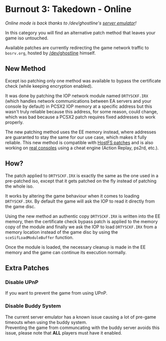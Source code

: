 # Burnout 3: Takedown - Online

*Online mode is back thanks to /dev/ghostline's [server emulator](https://gitlab.com/gh0stl1ne/eaps)!*

In this category you will find an alternative patch method that leaves your game iso untouched.

Available patches are currently redirecting the game network traffic to `bosrv.org`, hosted by [/dev/ghostline](https://gitlab.com/gh0stl1ne) himself.

## New Method

Except iso patching only one method was available to bypass the certificate check (while keeping encryption enabled).

It was done by patching the IOP network module named `DRTYSCKF.IRX` (which handles network communications between EA servers and your console by default) in PCSX2 IOP memory at a specific address but this wasn't truly reliable because this address, for some reason, could change, which was bad because a PCSX2 patch requires fixed addresses to work properly.

The new patching method uses the EE memory instead, where addresses are guaranted to stay the same for our use case, which makes it fully reliable. This new method is compatible with [HostFS patches](https://github.com/Nahelam/PCSX2-HostFS-Patches/tree/main/Criterion%20Games) and is also working on [real consoles](https://github.com/Nahelam/PS2-Game-Mods/tree/main/Burnout%203%20Takedown/Network%20Play/PS2) using a cheat engine (Action Replay, ps2rd, etc.).

## How?

The patch applied to `DRTYSCKF.IRX` is exactly the same as the one used in a pre-patched iso, except that it gets patched on the fly instead of patching the whole iso.

It works by altering the game behaviour when it comes to loading `DRTYSCKF.IRX`. By default the game will ask the IOP to read it directly from the game disc.

Using the new method an authentic copy `DRTYSCKF.IRX` is written into the EE memory, then the certificate check bypass patch is applied to the memory copy of the module and finally we ask the IOP to load `DRTYSCKF.IRX` from a memory location instead of the game disc by using the `sceSifLoadModuleBuffer` function.

Once the module is loaded, the necessary cleanup is made in the EE memory and the game can continue its execution normally.

## Extra Patches

### Disable UPnP

If you want to prevent the game from using UPnP.

### Disable Buddy System

The current server emulator has a known issue causing a lot of pre-game timeouts when using the buddy system.\
Preventing the game from communcating with the buddy server avoids this issue, please note that **ALL** players must have it enabled.
